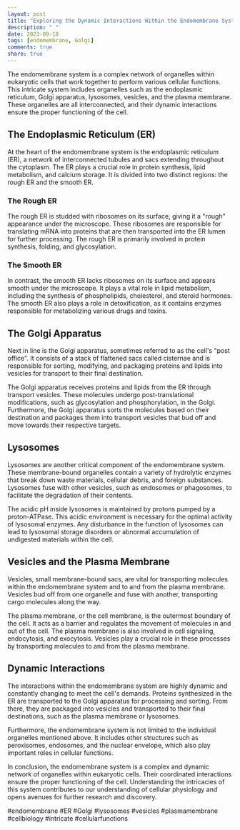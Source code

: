 ```yaml
---
layout: post
title: "Exploring the Dynamic Interactions Within the Endomembrane System: An Intricate Network"
description: " "
date: 2023-09-18
tags: [endomembrane, Golgi]
comments: true
share: true
---
```


The endomembrane system is a complex network of organelles within eukaryotic cells that work together to perform various cellular functions. This intricate system includes organelles such as the endoplasmic reticulum, Golgi apparatus, lysosomes, vesicles, and the plasma membrane. These organelles are all interconnected, and their dynamic interactions ensure the proper functioning of the cell.

## The Endoplasmic Reticulum (ER)

At the heart of the endomembrane system is the endoplasmic reticulum (ER), a network of interconnected tubules and sacs extending throughout the cytoplasm. The ER plays a crucial role in protein synthesis, lipid metabolism, and calcium storage. It is divided into two distinct regions: the rough ER and the smooth ER.

### The Rough ER

The rough ER is studded with ribosomes on its surface, giving it a "rough" appearance under the microscope. These ribosomes are responsible for translating mRNA into proteins that are then transported into the ER lumen for further processing. The rough ER is primarily involved in protein synthesis, folding, and glycosylation.

### The Smooth ER

In contrast, the smooth ER lacks ribosomes on its surface and appears smooth under the microscope. It plays a vital role in lipid metabolism, including the synthesis of phospholipids, cholesterol, and steroid hormones. The smooth ER also plays a role in detoxification, as it contains enzymes responsible for metabolizing various drugs and toxins.

## The Golgi Apparatus

Next in line is the Golgi apparatus, sometimes referred to as the cell's "post office". It consists of a stack of flattened sacs called cisternae and is responsible for sorting, modifying, and packaging proteins and lipids into vesicles for transport to their final destination.

The Golgi apparatus receives proteins and lipids from the ER through transport vesicles. These molecules undergo post-translational modifications, such as glycosylation and phosphorylation, in the Golgi. Furthermore, the Golgi apparatus sorts the molecules based on their destination and packages them into transport vesicles that bud off and move towards their respective targets.

## Lysosomes

Lysosomes are another critical component of the endomembrane system. These membrane-bound organelles contain a variety of hydrolytic enzymes that break down waste materials, cellular debris, and foreign substances. Lysosomes fuse with other vesicles, such as endosomes or phagosomes, to facilitate the degradation of their contents.

The acidic pH inside lysosomes is maintained by protons pumped by a proton-ATPase. This acidic environment is necessary for the optimal activity of lysosomal enzymes. Any disturbance in the function of lysosomes can lead to lysosomal storage disorders or abnormal accumulation of undigested materials within the cell.

## Vesicles and the Plasma Membrane

Vesicles, small membrane-bound sacs, are vital for transporting molecules within the endomembrane system and to and from the plasma membrane. Vesicles bud off from one organelle and fuse with another, transporting cargo molecules along the way.

The plasma membrane, or the cell membrane, is the outermost boundary of the cell. It acts as a barrier and regulates the movement of molecules in and out of the cell. The plasma membrane is also involved in cell signaling, endocytosis, and exocytosis. Vesicles play a crucial role in these processes by transporting molecules to and from the plasma membrane.

## Dynamic Interactions

The interactions within the endomembrane system are highly dynamic and constantly changing to meet the cell's demands. Proteins synthesized in the ER are transported to the Golgi apparatus for processing and sorting. From there, they are packaged into vesicles and transported to their final destinations, such as the plasma membrane or lysosomes.

Furthermore, the endomembrane system is not limited to the individual organelles mentioned above. It includes other structures such as peroxisomes, endosomes, and the nuclear envelope, which also play important roles in cellular functions.

In conclusion, the endomembrane system is a complex and dynamic network of organelles within eukaryotic cells. Their coordinated interactions ensure the proper functioning of the cell. Understanding the intricacies of this system contributes to our understanding of cellular physiology and opens avenues for further research and discovery.

#endomembrane #ER #Golgi #lysosomes #vesicles #plasmamembrane #cellbiology #intricate #cellularfunctions